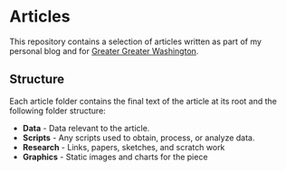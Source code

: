 # Articles

This repository contains a selection of articles written as part of my personal blog and for [Greater Greater Washington](https://ggwash.org/).

## Structure

Each article folder contains the final text of the article at its root and the following folder structure:

- **Data** - Data relevant to the article.
- **Scripts** - Any scripts used to obtain, process, or analyze data.
- **Research** - Links, papers, sketches, and scratch work
- **Graphics** - Static images and charts for the piece
